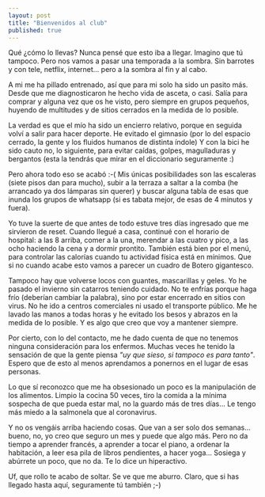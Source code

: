 ```yaml
---
layout: post
title: "Bienvenidos al club"
published: true
---
```


Qué ¿cómo lo llevas? Nunca pensé que esto iba a llegar. Imagino que tú tampoco. Pero nos vamos a pasar una temporada a la sombra. Sin barrotes y con tele, netflix, internet... pero a la sombra al fin y al cabo.

A mi me ha pillado entrenado, así que para mi solo ha sido un pasito más. Desde que me diagnosticaron he hecho vida de asceta, o casi. Salía para comprar y alguna vez que os he visto, pero siempre en grupos pequeños, huyendo de multitudes y de sitios cerrados en la medida de lo posible.

La verdad es que el mío ha sido un encierro relativo, porque en seguida volví a salir para hacer deporte. He evitado el gimnasio (por lo del espacio cerrado, la gente y los fluidos humanos de distinta índole) Y con la bici he sido cauto no, lo siguiente, para evitar caídas, golpes, magulladuras y bergantos (esta la tendrás que mirar en el diccionario seguramente :)

Pero ahora todo eso se acabó :-( Mis únicas posibilidades son las escaleras (siete pisos dan para mucho), subir a la terraza a saltar a la comba (he arrancado ya dos lámparas sin querer) y buscar alguna tabla de esas que inunda los grupos de whatsapp (si es tabata mejor, de esas de 4 minutos y fuera).

Yo tuve la suerte de que antes de todo estuve tres días ingresado que me sirvieron de reset. Cuando llegué a casa, continué con el horario de hospital: a las 8 arriba, comer a la una, merendar a las cuatro y pico, a las ocho haciendo la cena y a dormir prontito. También está bien por el menú, para controlar las calorías cuando tu actividad física está en mínimos. Que si no cuando acabe esto vamos a parecer un cuadro de Botero gigantesco.

Tampoco hay que volverse locos con guantes, mascarillas y geles. Yo he pasado el invierno sin catarros teniendo cuidado. No te enfrías porque haga frío (deberían cambiar la palabra), sino por estar encerrado en sitios con virus. No he ido a centros comerciales ni usado el transporte público. Me he lavado las manos a todas horas y he evitado los besos y abrazos en la medida de lo posible. Y es algo que creo que voy a mantener siempre.

Por cierto, con lo del contacto, me he dado cuenta de que no tenemos ninguna consideración para los enfermos. Muchas veces he tenido la sensación de que la gente piensa *"uy que sieso, si tampoco es para tanto"*. Espero que de esto al menos aprendamos a ponernos en el lugar de esas personas.

Lo que sí reconozco que me ha obsesionado un poco es la manipulación de los alimentos. Limpio la cocina 50 veces, tiro la comida a la mínima sospecha de que pueda estar mal, no la guardo más de tres días... Le tengo más miedo a la salmonela que al coronavirus.

Y no os vengáis arriba haciendo cosas. Que van a ser solo dos semanas... bueno, no, yo creo que seguro un mes y puede que algo más. Pero no da tiempo a aprender francés, a aprender a tocar el piano, a ordenar la habitación, a leer esa pila de libros pendientes, a hacer yoga... Sosiega y abúrrete un poco, que no da. Te lo dice un hiperactivo. 

Uf, que rollo te acabo de soltar. Se ve que me aburro. Claro, que si has llegado hasta aquí, seguramente tú también ;-)
